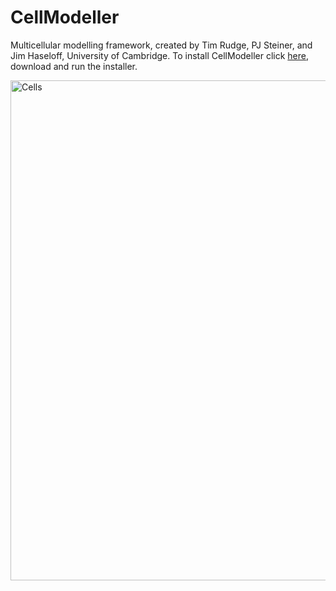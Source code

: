CellModeller
============
Multicellular modelling framework, created by Tim Rudge, PJ Steiner, and Jim Haseloff, University of Cambridge.
To install CellModeller click [here](https://github.com/HaseloffLab/CellModeller/releases), download and run the installer.

<img src="https://github.com/HaseloffLab/CellModeller4/blob/gh-pages/OtherImages/boundary.png" alt="Cells" width="800px"/>
